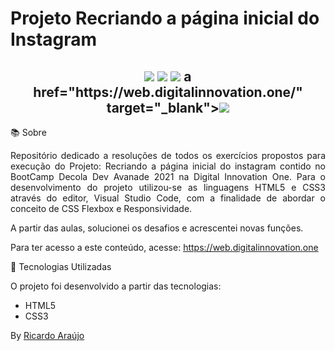 <h1> 
    Projeto Recriando a página inicial do Instagram
</h1>


<h2 align="center">
    <a href="https://www.facebook.com/digitalinnovationone" target="_blank"><img class="link" src="https://i.imgur.com/s9wDAAI.png?1"></a>
	<a href="https://www.youtube.com/results?search_query=digital+innovation+one" target="_blank"><img class="link" src="https://i.imgur.com/zG40AZC.png?1"></a> 
	<a href="https://twitter.com/dio4tech" target="_blank"><img class="link" src="https://i.imgur.com/0Xfla8g.png?1"></a> 
	a href="https://web.digitalinnovation.one/" target="_blank"><img class="link" src="https://i.imgur.com/skUash9.png?1"></a>
</h2>

📚 Sobre

<p align="justify">Repositório dedicado a resoluções de todos os exercícios propostos para execução do Projeto: Recriando a página inicial do 
                   instagram contido no BootCamp Decola Dev Avanade 2021 na Digital Innovation One. 
				   Para o desenvolvimento do projeto utilizou-se as linguagens HTML5 e CSS3 através do editor, Visual Studio Code, com a finalidade de abordar o conceito de CSS Flexbox e Responsividade.</p>

<p align="justify">A partir das aulas, solucionei os desafios e acrescentei novas funções.</p>

Para ter acesso a este conteúdo, acesse: https://web.digitalinnovation.one                               


🚀 Tecnologias Utilizadas

O projeto foi desenvolvido a partir das tecnologias:

- HTML5
- CSS3


By [Ricardo Araújo](https://github.com/ricardocarvalho)
